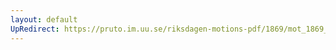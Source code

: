 ```yaml
---
layout: default
UpRedirect: https://pruto.im.uu.se/riksdagen-motions-pdf/1869/mot_1869__ak__174/mot_1869__ak__174-002.pdf
---
```

